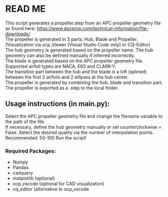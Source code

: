 
# READ ME
This script generates a propeller.step from an APC propeller geometry file as found here: 
https://www.apcprop.com/technical-information/file-downloads/.  
The propeller is generated in 3 parts: Hub, Blade and Propeller.
(Visualization via ocp_Viewer (Visual Studio Code only) or CQ-Editor)  
The hub geometry is generated based on the propeller name. The hub geometry can also be defined manually if inferred incorrectly.  
The blade is generated based on the APC propeller geometry file. Supported airfoil types are NACA, E63 and CLARK-Y.  
The transition part between the hub and the blade is a loft (splined) between the first 2 airfoils and 2 ellipses at the hub center.  
The propeller is generated by combining the hub, blade and transition part.  
The propeller is exported as a .step to the local folder.  

## Usage instructions (in main.py):
Select the APC propeller geometry file and change the filename variable to the path of the file.  
If necessary, define the hub geometry manually or set counterclockwise = False. Select the desired quality via the number of interpolation points. Recommended: 50-100
Run the script!

### Required Packages:
- Numpy
- Pandas  
- cadquery  
- matplotlib (optional)  
- ocp_vscode (optional for CAD visualization)  
- cq_editor (alternative to ocp_vscode  

